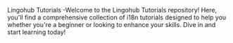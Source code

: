 Lingohub Tutorials
-Welcome to the Lingohub Tutorials repository! Here, you'll find a comprehensive collection of i18n tutorials designed to help you whether you're a beginner or looking to enhance your skills. Dive in and start learning today!
